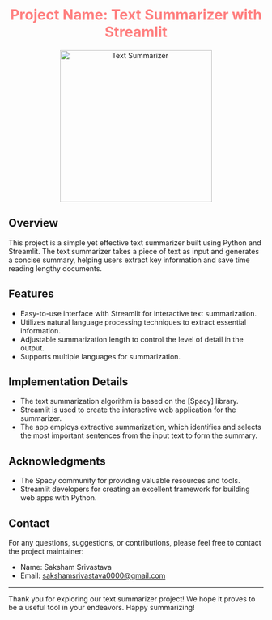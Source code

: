 <h1 align="center" style="color:#ff8080;">Project Name: Text Summarizer with Streamlit</h1>

<p align="center">
  <img src="https://example.com/path/to/your/image.png" alt="Text Summarizer" width="300"/>
</p>

## Overview

This project is a simple yet effective text summarizer built using Python and Streamlit. The text summarizer takes a piece of text as input and generates a concise summary, helping users extract key information and save time reading lengthy documents.

## Features

- Easy-to-use interface with Streamlit for interactive text summarization.
- Utilizes natural language processing techniques to extract essential information.
- Adjustable summarization length to control the level of detail in the output.
- Supports multiple languages for summarization.

## Implementation Details

- The text summarization algorithm is based on the [Spacy] library.
- Streamlit is used to create the interactive web application for the summarizer.
- The app employs extractive summarization, which identifies and selects the most important sentences from the input text to form the summary.

## Acknowledgments

- The Spacy community for providing valuable resources and tools.
- Streamlit developers for creating an excellent framework for building web apps with Python.

## Contact

For any questions, suggestions, or contributions, please feel free to contact the project maintainer:

- Name: Saksham Srivastava
- Email: sakshamsrivastava0000@gmail.com

---

Thank you for exploring our text summarizer project! We hope it proves to be a useful tool in your endeavors. Happy summarizing!
